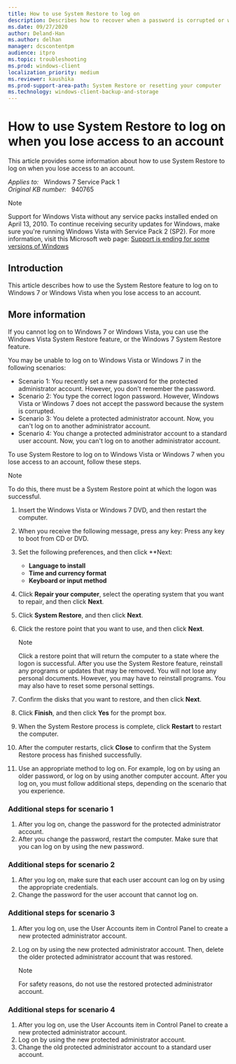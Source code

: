 ```yaml
---
title: How to use System Restore to log on
description: Describes how to recover when a password is corrupted or when a user account is lost.
ms.date: 09/27/2020
author: Deland-Han
ms.author: delhan 
manager: dcscontentpm
audience: itpro
ms.topic: troubleshooting
ms.prod: windows-client
localization_priority: medium
ms.reviewer: kaushika
ms.prod-support-area-path: System Restore or resetting your computer
ms.technology: windows-client-backup-and-storage
---
```

# How to use System Restore to log on when you lose access to an account

This article provides some information about how to use System Restore to log on when you lose access to an account.

_Applies to:_ &nbsp; Windows 7 Service Pack 1  
_Original KB number:_ &nbsp; 940765

>[!NOTE]
Support for Windows Vista without any service packs installed ended on April 13, 2010. To continue receiving security updates for Windows, make sure you're running Windows Vista with Service Pack 2 (SP2). For more information, visit this Microsoft web page: [Support is ending for some versions of Windows](https://windows.microsoft.com/windows/help/end-support-windows-xp-sp2-windows-vista-without-service-packs)  

## Introduction

This article describes how to use the System Restore feature to log on to Windows 7 or Windows Vista when you lose access to an account.

## More information

If you cannot log on to Windows 7 or Windows Vista, you can use the Windows Vista System Restore feature, or the Windows 7 System Restore feature.

You may be unable to log on to Windows Vista or Windows 7 in the following scenarios:  

- Scenario 1: You recently set a new password for the protected administrator account. However, you don't remember the password.
- Scenario 2: You type the correct logon password. However, Windows Vista or Windows 7 does not accept the password because the system is corrupted.
- Scenario 3: You delete a protected administrator account. Now, you can't log on to another administrator account.
- Scenario 4: You change a protected administrator account to a standard user account. Now, you can't log on to another administrator account.  

To use System Restore to log on to Windows Vista or Windows 7 when you lose access to an account, follow these steps.

> [!NOTE]
> To do this, there must be a System Restore point at which the logon was successful.

1. Insert the Windows Vista or Windows 7 DVD, and then restart the computer.
2. When you receive the following message, press any key: Press any key to boot from CD or DVD.

3. Set the following preferences, and then click **Next:
   - **Language to install**  
   - **Time and currency format**  
   - **Keyboard or input method**  
4. Click **Repair your computer**, select the operating system that you want to repair, and then click **Next**.
5. Click **System Restore**, and then click **Next**.
6. Click the restore point that you want to use, and then click **Next**.

   > [!NOTE]
   > Click a restore point that will return the computer to a state where the logon is successful. After you use the System Restore feature, reinstall any programs or updates that may be removed. You will not lose any personal documents. However, you may have to reinstall programs. You may also have to reset some personal settings.
7. Confirm the disks that you want to restore, and then click **Next**.
8. Click **Finish**, and then click **Yes** for the prompt box.
9. When the System Restore process is complete, click **Restart** to restart the computer.
10. After the computer restarts, click **Close** to confirm that the System Restore process has finished successfully.
11. Use an appropriate method to log on. For example, log on by using an older password, or log on by using another computer account. After you log on, you must follow additional steps, depending on the scenario that you experience.

### Additional steps for scenario 1

1. After you log on, change the password for the protected administrator account.
2. After you change the password, restart the computer. Make sure that you can log on by using the new password.

### Additional steps for scenario 2

1. After you log on, make sure that each user account can log on by using the appropriate credentials.
2. Change the password for the user account that cannot log on.

### Additional steps for scenario 3

1. After you log on, use the User Accounts item in Control Panel to create a new protected administrator account.
2. Log on by using the new protected administrator account. Then, delete the older protected administrator account that was restored.

   > [!NOTE]
   > For safety reasons, do not use the restored protected administrator account.

### Additional steps for scenario 4

1. After you log on, use the User Accounts item in Control Panel to create a new protected administrator account.
2. Log on by using the new protected administrator account.
3. Change the old protected administrator account to a standard user account.
